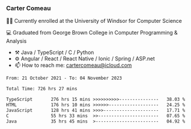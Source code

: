 ### Carter Comeau

🙋‍♂️ Currently enrolled at the University of Windsor for Computer Science

💻 Graduated from George Brown College in Computer Programming & Analysis

- ⚒️ Java / TypeScript / C / Python
- ⚙️ Angular / React / React Native / Ionic / Spring / ASP.net
- 📫 How to reach me: cartercomeau@icloud.com

<!--START_SECTION:waka-->

```txt
From: 21 October 2021 - To: 04 November 2023

Total Time: 726 hrs 27 mins

TypeScript       276 hrs 15 mins >>>>>>>>>>---------------   38.03 %
HTML             176 hrs 10 mins >>>>>>-------------------   24.25 %
JavaScript       128 hrs 41 mins >>>>---------------------   17.71 %
C                55 hrs 33 mins  >>-----------------------   07.65 %
Java             35 hrs 45 mins  >------------------------   04.92 %
```

<!--END_SECTION:waka-->
